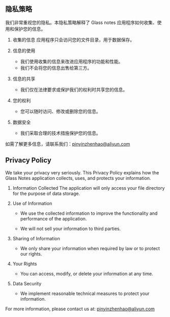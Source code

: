 ## 隐私策略

我们非常重视您的隐私。本隐私策略解释了 Glass notes 应用程序如何收集、使用和保护您的信息。

1. 收集的信息
   应用程序只会访问您的文件目录，用于数据保存。

2. 信息的使用
   - 我们使用收集的信息来改进应用程序的功能和性能。
   - 我们不会将您的信息出售给第三方。

3. 信息的共享
   - 我们仅在法律要求或保护我们的权利时共享您的信息。

4. 您的权利
   - 您可以随时访问、修改或删除您的信息。

5. 数据安全
   - 我们采取合理的技术措施保护您的信息。

如需了解更多信息，请联系我们：pinyinzhenhao@aliyun.com


## Privacy Policy
We take your privacy very seriously. This Privacy Policy explains how the Glass Notes application collects, uses, and protects your information.

1. Information Collected
The application will only access your file directory for the purpose of data storage.

2. Use of Information

   - We use the collected information to improve the functionality and performance of the application.

   - We will not sell your information to third parties.

3. Sharing of Information

   - We only share your information when required by law or to protect our rights.

4. Your Rights

   - You can access, modify, or delete your information at any time.

5. Data Security

   - We implement reasonable technical measures to protect your information.

For more information, please contact us at: pinyinzhenhao@aliyun.com
